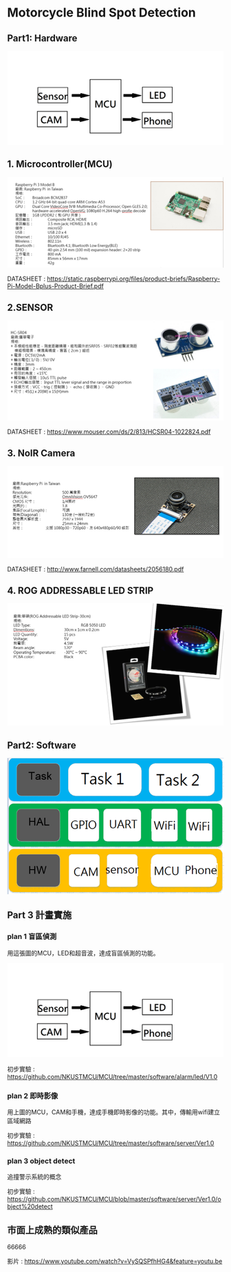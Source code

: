 
# Motorcycle Blind Spot Detection

## Part1: Hardware
![image](https://github.com/NKUSTMCU/MCU/blob/master/img/hardware.png)

## 1. Microcontroller(MCU)
![image](https://github.com/NKUSTMCU/MCU/blob/master/document/PPT1/MCU.PNG)

DATASHEET :
<https://static.raspberrypi.org/files/product-briefs/Raspberry-Pi-Model-Bplus-Product-Brief.pdf>

## 2.SENSOR
![image](https://github.com/NKUSTMCU/MCU/blob/master/document/PPT1/2.PNG)

DATASHEET :
<https://www.mouser.com/ds/2/813/HCSR04-1022824.pdf>

## 3. NoIR Camera
![image](https://github.com/NKUSTMCU/MCU/blob/master/document/PPT1/3.PNG)

DATASHEET :
<http://www.farnell.com/datasheets/2056180.pdf>

## 4. ROG ADDRESSABLE LED STRIP
![image](https://github.com/NKUSTMCU/MCU/blob/master/document/PPT1/4.PNG)

## Part2: Software

![image](https://github.com/NKUSTMCU/MCU/blob/master/img/softwrae.PNG)



## Part 3 計畫實施
### plan 1 盲區偵測

用這張圖的MCU，LED和超音波，達成盲區偵測的功能。

![image](https://github.com/NKUSTMCU/MCU/blob/master/img/hardware.png)

初步實驗 : <https://github.com/NKUSTMCU/MCU/tree/master/software/alarm/led/V1.0>

### plan 2 即時影像

用上圖的MCU，CAM和手機，達成手機即時影像的功能。其中，傳輸用wifi建立區域網路

初步實驗  : <https://github.com/NKUSTMCU/MCU/tree/master/software/server/Ver1.0>

### plan 3 object detect

追撞警示系統的概念

初步實驗  : <https://github.com/NKUSTMCU/MCU/blob/master/software/server/Ver1.0/object%20detect>


## 市面上成熟的類似產品

66666

影片 : <https://www.youtube.com/watch?v=VySQSPfhHG4&feature=youtu.be>
